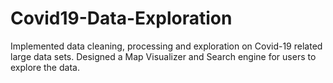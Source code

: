 # Covid19-Data-Exploration
Implemented data cleaning, processing and exploration on Covid-19 related large data sets. Designed a Map Visualizer and Search engine for users to explore the data.
